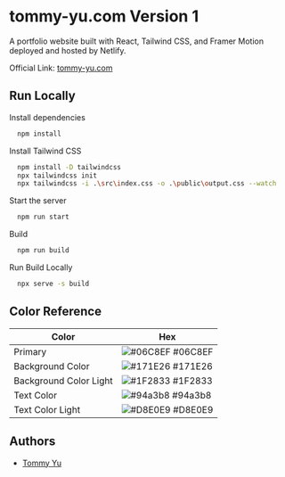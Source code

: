 
# tommy-yu.com Version 1

A portfolio website built with React, Tailwind CSS, and Framer Motion deployed and hosted by Netlify.

Official Link: [tommy-yu.com](https://tommy-yu.com)




## Run Locally

Install dependencies

```bash
  npm install
```

Install Tailwind CSS

```bash
  npm install -D tailwindcss
  npx tailwindcss init
  npx tailwindcss -i .\src\index.css -o .\public\output.css --watch
```

Start the server

```bash
  npm run start
```

Build

```bash
  npm run build
```

Run Build Locally

```bash
  npx serve -s build
```
## Color Reference

| Color             | Hex                                                                |
| ----------------- | ------------------------------------------------------------------ |
| Primary | ![#06C8EF](https://via.placeholder.com/10/06C8EF?text=+) #06C8EF |
| Background Color | ![#171E26](https://via.placeholder.com/10/171E26?text=+) #171E26 |
| Background Color Light | ![#1F2833](https://via.placeholder.com/10/1F2833?text=+) #1F2833 |
| Text Color | ![#94a3b8](https://via.placeholder.com/10/94a3b8?text=+) #94a3b8 |
| Text Color Light | ![#D8E0E9](https://via.placeholder.com/10/D8E0E9?text=+) #D8E0E9 |


## Authors

- [Tommy Yu](https://github.com/zitaoyu/)

